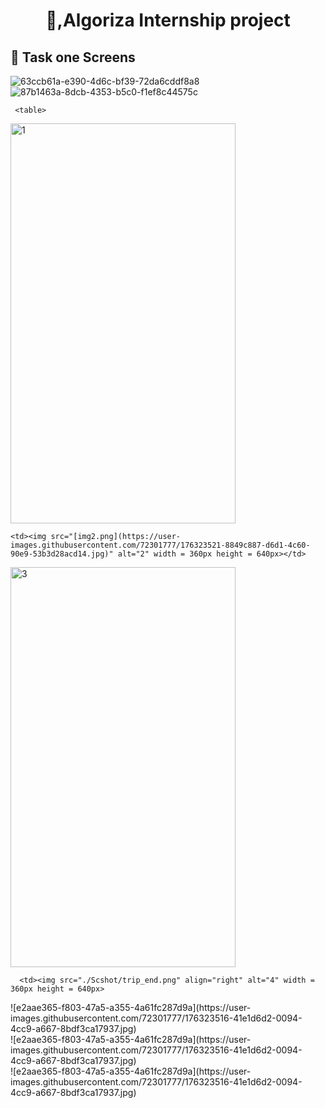 
<h1 align="center"> 👋,Algoriza Internship project </h1>

## 📱 Task one Screens


<p float="left">
    
  
![63ccb61a-e390-4d6c-bf39-72da6cddf8a8](https://user-images.githubusercontent.com/72301777/176323521-8849c887-d6d1-4c60-90e9-53b3d28acd14.jpg)
![87b1463a-8dcb-4353-b5c0-f1ef8c44575c](https://user-images.githubusercontent.com/72301777/176323525-14089269-f4cd-444b-af8e-836202c564f8.jpg)
 </p>
     
     <table>
  <tr>
    <td> <img src="[img1.png](https://user-images.githubusercontent.com/72301777/176323521-8849c887-d6d1-4c60-90e9-53b3d28acd14.jpg)"  alt="1" width = 360px height = 640px ></td>

    <td><img src="[img2.png](https://user-images.githubusercontent.com/72301777/176323521-8849c887-d6d1-4c60-90e9-53b3d28acd14.jpg)" alt="2" width = 360px height = 640px></td>
   </tr> 
   <tr>
      <td><img src="./Scshot/cab_arrived.png" alt="3" width = 360px height = 640px></td>

      <td><img src="./Scshot/trip_end.png" align="right" alt="4" width = 360px height = 640px>
  </td>
  </tr>
</table>

<div class="row">
  <div class="column">
    ![e2aae365-f803-47a5-a355-4a61fc287d9a](https://user-images.githubusercontent.com/72301777/176323516-41e1d6d2-0094-4cc9-a667-8bdf3ca17937.jpg)

  </div>
  <div class="column">
   ![e2aae365-f803-47a5-a355-4a61fc287d9a](https://user-images.githubusercontent.com/72301777/176323516-41e1d6d2-0094-4cc9-a667-8bdf3ca17937.jpg)

  </div>
  <div class="column">
    ![e2aae365-f803-47a5-a355-4a61fc287d9a](https://user-images.githubusercontent.com/72301777/176323516-41e1d6d2-0094-4cc9-a667-8bdf3ca17937.jpg)

  </div>
</div>
